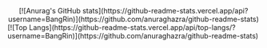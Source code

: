 <div align=center>[![Anurag's GitHub stats](https://github-readme-stats.vercel.app/api?username=BangRin)](https://github.com/anuraghazra/github-readme-stats)</div> [![Top Langs](https://github-readme-stats.vercel.app/api/top-langs/?username=BangRin)](https://github.com/anuraghazra/github-readme-stats)
